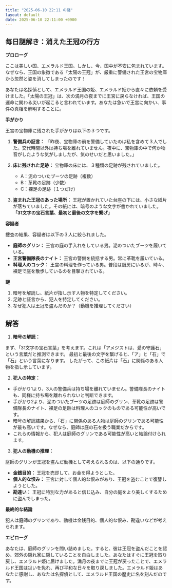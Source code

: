 ```yaml
---
title: "2025-06-10 22:11 の謎"
layout: default
date: 2025-06-10 22:11:00 +0900
---
```

## 毎日謎解き：消えた王冠の行方

**プロローグ**

ここは美しい国、エメラルド王国。しかし、今、国中が不安に包まれています。なぜなら、王国の象徴である「太陽の王冠」が、厳重に警備された王宮の宝物庫から忽然と姿を消してしまったのです！

あなたは名探偵として、エメラルド王国の姫、エメラルド姫から直々に依頼を受けました。「太陽の王冠」は、次の満月の夜までに王宮に戻らなければ、王国の運命に関わる災いが起こると言われています。あなたは急いで王宮に向かい、事件の真相を解明することに。

**手がかり**

王宮の宝物庫に残された手がかりは以下の３つです。

1.  **警備兵の証言：**
    「昨夜、宝物庫の前を警備していたのは私を含めて３人でした。交代時間以外は持ち場を離れていません。夜中に、宝物庫の中で何か物音がしたような気がしましたが、気のせいだと思いました。」

2.  **床に残された足跡：**
    宝物庫の床には、３種類の足跡が残されていました。
    *   A：泥のついたブーツの足跡（複数）
    *   B：革靴の足跡（少数）
    *   C：裸足の足跡（１つだけ）

3.  **盗まれた王冠のあった場所：**
    王冠が置かれていた台座の下には、小さな紙片が落ちていました。その紙には、暗号のような文字が書かれていました。
    **「31文字の宝石言葉、最初と最後の文字を繋げ」**

**容疑者**

捜査の結果、容疑者は以下の３人に絞られました。

*   **庭師のグリン：** 王宮の庭の手入れをしている男。泥のついたブーツを履いている。
*   **王宮警備隊長のナイト：** 王宮の警備を統括する男。常に革靴を履いている。
*   **料理人のコック：** 王宮の料理を作っている男。普段は厨房にいるが、時々、裸足で庭を散歩しているのを目撃されている。

**謎**

1.  暗号を解読し、紙片が指し示す人物を特定してください。
2.  足跡と証言から、犯人を特定してください。
3.  なぜ犯人は王冠を盗んだのか？（動機を推理してください）

## 解答

1.  **暗号の解読：**

まず、「31文字の宝石言葉」を考えます。これは「アメジストは、愛の守護石」という言葉だと推測できます。
最初と最後の文字を繋げると、「ア」と「石」で「石」という言葉になります。
したがって、この紙片は「石」に関係のある人物を指し示しています。

2.  **犯人の特定：**

*   手がかり1より、3人の警備兵は持ち場を離れていません。警備隊長のナイトも、同様に持ち場を離れられないと判断できます。
*   手がかり2より、泥のついたブーツの足跡は庭師のグリン、革靴の足跡は警備隊長のナイト、裸足の足跡は料理人のコックのものである可能性が高いです。
*   暗号の解読結果から、「石」に関係のある人物は庭師のグリンである可能性が最も高いです。なぜなら、庭師は庭の石を扱う職業だからです。
*   これらの情報から、犯人は庭師のグリンである可能性が高いと結論付けられます。

3.  **犯人の動機の推理：**

庭師のグリンが王冠を盗んだ動機として考えられるのは、以下の通りです。

*   **金銭目的：** 王冠を売却して、お金を得ようとした。
*   **個人的な恨み：** 王宮に対して個人的な恨みがあり、王冠を盗むことで復讐しようとした。
*   **勘違い：** 王冠に特別な力があると信じ込み、自分の庭をより美しくするために盗んでしまった。

**最終的な結論**

犯人は庭師のグリンであり、動機は金銭目的、個人的な恨み、勘違いなどが考えられます。

**エピローグ**

あなたは、庭師のグリンを問い詰めました。すると、彼は王冠を盗んだことを認め、郊外の隠れ家に隠していることを自白しました。あなたはすぐに王冠を取り戻し、エメラルド姫に届けました。満月の夜までに王冠が戻ったことで、エメラルド王国は災いを免れ、再び平和な日々を取り戻しました。エメラルド姫はあなたに感謝し、あなたは名探偵として、エメラルド王国の歴史に名を刻んだのです。
